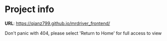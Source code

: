 # Project info

**URL**: https://qianz799.github.io/mrdriver_frontend/

Don't panic with 404, please select 'Return to Home' for full access to view

